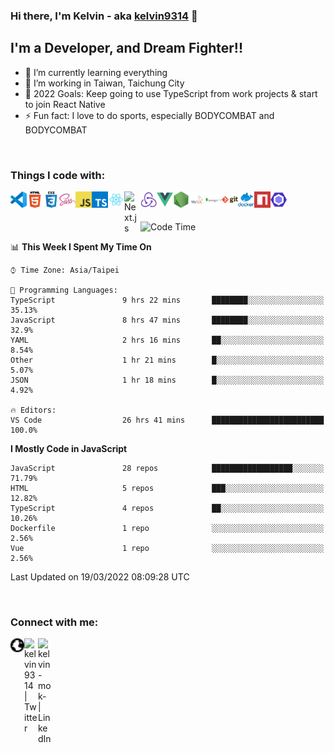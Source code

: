 ### Hi there, I'm Kelvin - aka [kelvin9314][website] 👋

## I'm a Developer, and Dream Fighter!!
- 🌱 I’m currently learning everything
- 👯 I’m working in Taiwan, Taichung City
- 🥅 2022 Goals: Keep going to use TypeScript from work projects & start to join React Native 
- ⚡ Fun fact: I love to do sports, especially BODYCOMBAT and BODYCOMBAT 


<br />

### Things I code with:

<img align="left" alt="Visual Studio Code" width="26px" src="https://raw.githubusercontent.com/github/explore/80688e429a7d4ef2fca1e82350fe8e3517d3494d/topics/visual-studio-code/visual-studio-code.png" />
<img align="left" alt="HTML5" width="26px" src="https://raw.githubusercontent.com/github/explore/80688e429a7d4ef2fca1e82350fe8e3517d3494d/topics/html/html.png" />
<img align="left" alt="CSS3" width="26px" src="https://raw.githubusercontent.com/github/explore/80688e429a7d4ef2fca1e82350fe8e3517d3494d/topics/css/css.png" />
<img align="left" alt="Sass" width="26px" src="https://raw.githubusercontent.com/github/explore/80688e429a7d4ef2fca1e82350fe8e3517d3494d/topics/sass/sass.png" />
<img align="left" alt="JavaScript" width="26px" src="https://raw.githubusercontent.com/github/explore/80688e429a7d4ef2fca1e82350fe8e3517d3494d/topics/javascript/javascript.png" />
<img align="left" alt="TypeScript" width="26px" src="https://raw.githubusercontent.com/github/explore/80688e429a7d4ef2fca1e82350fe8e3517d3494d/topics/typescript/typescript.png" />
<img align="left" alt="React" width="26px" src="https://raw.githubusercontent.com/github/explore/80688e429a7d4ef2fca1e82350fe8e3517d3494d/topics/react/react.png" />
<img align="left" alt="Next.js" width="26px" src="https://cdn.icon-icons.com/icons2/2148/PNG/512/nextjs_icon_132160.png" />
<img align="left" alt="Redux" width="26px" src="https://raw.githubusercontent.com/github/explore/80688e429a7d4ef2fca1e82350fe8e3517d3494d/topics/redux/redux.png" />
<img align="left" alt="Vue" width="26px" src="https://raw.githubusercontent.com/github/explore/80688e429a7d4ef2fca1e82350fe8e3517d3494d/topics/vue/vue.png" />
<img align="left" alt="Node.js" width="26px" src="https://raw.githubusercontent.com/github/explore/80688e429a7d4ef2fca1e82350fe8e3517d3494d/topics/nodejs/nodejs.png" />
<img align="left" alt="MySQL" width="26px" src="https://raw.githubusercontent.com/github/explore/80688e429a7d4ef2fca1e82350fe8e3517d3494d/topics/mysql/mysql.png" />
<img align="left" alt="MongoDB" width="26px" src="https://raw.githubusercontent.com/github/explore/80688e429a7d4ef2fca1e82350fe8e3517d3494d/topics/mongodb/mongodb.png" />
<img align="left" alt="Git" width="26px" src="https://raw.githubusercontent.com/github/explore/80688e429a7d4ef2fca1e82350fe8e3517d3494d/topics/git/git.png" />
<img align="left" alt="Docker" width="26px" src="https://raw.githubusercontent.com/github/explore/80688e429a7d4ef2fca1e82350fe8e3517d3494d/topics/docker/docker.png" />
<img align="left" alt="NPM" width="26px" src="https://raw.githubusercontent.com/github/explore/80688e429a7d4ef2fca1e82350fe8e3517d3494d/topics/npm/npm.png" />
<img align="left" alt="Eslint" width="26px" src="https://raw.githubusercontent.com/github/explore/80688e429a7d4ef2fca1e82350fe8e3517d3494d/topics/eslint/eslint.png" />


<br />
<br /> 


<!--START_SECTION:waka-->
![Code Time](http://img.shields.io/badge/Code%20Time-1%2C725%20hrs%2044%20mins-blue)

📊 **This Week I Spent My Time On** 

```text
⌚︎ Time Zone: Asia/Taipei

💬 Programming Languages: 
TypeScript               9 hrs 22 mins       ████████░░░░░░░░░░░░░░░░░   35.13% 
JavaScript               8 hrs 47 mins       ████████░░░░░░░░░░░░░░░░░   32.9% 
YAML                     2 hrs 16 mins       ██░░░░░░░░░░░░░░░░░░░░░░░   8.54% 
Other                    1 hr 21 mins        █░░░░░░░░░░░░░░░░░░░░░░░░   5.07% 
JSON                     1 hr 18 mins        █░░░░░░░░░░░░░░░░░░░░░░░░   4.92%

🔥 Editors: 
VS Code                  26 hrs 41 mins      █████████████████████████   100.0%

```

**I Mostly Code in JavaScript** 

```text
JavaScript               28 repos            ██████████████████░░░░░░░   71.79% 
HTML                     5 repos             ███░░░░░░░░░░░░░░░░░░░░░░   12.82% 
TypeScript               4 repos             ██░░░░░░░░░░░░░░░░░░░░░░░   10.26% 
Dockerfile               1 repo              ░░░░░░░░░░░░░░░░░░░░░░░░░   2.56% 
Vue                      1 repo              ░░░░░░░░░░░░░░░░░░░░░░░░░   2.56%

```



 Last Updated on 19/03/2022 08:09:28 UTC
<!--END_SECTION:waka-->

<br /> 

### Connect with me:

[<img align="left" alt="kelvin9314.work" width="22px" src="https://raw.githubusercontent.com/iconic/open-iconic/master/svg/globe.svg" />][website]
[<img align="left" alt="kelvin9314 | Twitter" width="22px" src="https://cdn.jsdelivr.net/npm/simple-icons@v3/icons/twitter.svg" />][twitter]
[<img align="left" alt="kelvin-mok- | LinkedIn" width="22px" src="https://cdn.jsdelivr.net/npm/simple-icons@v3/icons/linkedin.svg" />][linkedin]


[website]: https://kelvin9314.work
[twitter]: https://twitter.com/kelvin9314
[linkedin]: https://www.linkedin.com/in/kelvin-mok-/